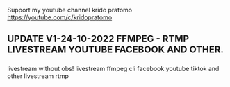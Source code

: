 
Support my youtube channel krido pratomo
https://youtube.com/c/kridopratomo

###

## UPDATE V1-24-10-2022 FFMPEG - RTMP LIVESTREAM YOUTUBE FACEBOOK AND OTHER.

###

livestream without obs!
livestream ffmpeg cli facebook youtube tiktok and other livestream rtmp
